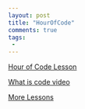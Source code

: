 ```yaml
---
layout: post
title: "HourOfCode"
comments: true
tags:
 -
---
```


[Hour of Code Lesson](https://studio.code.org/s/course1)

[What is code video](https://vimeo.com/104926724)

[More Lessons](http://hourofcode.org/learn)
